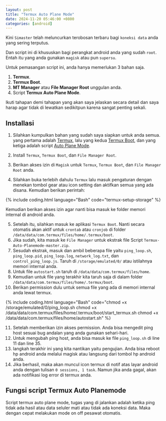 ```yaml
---
layout: post
title: "Termux Auto Plane Mode"
date: 2024-11-20 05:46:00 +0800
categories: [android]
---
```


Kini `Simaster` telah meluncurkan terobosan terbaru bagi `koneksi data` anda yang sering terputus.

Dan script ini di khususkan bagi perangkat android anda yang sudah `root`. Entah itu yang anda gunakan `magisk` atau pun `supersu`.

Untuk pemasangan script ini, anda hanya memerlukan 3 bahan saja.

1. **Termux**.
2. **Termux Boot**.
3. **MT Manager** atau **File Manager Root** unggulan anda.
4. Script **Termux Auto Plane Mode**.

Ikuti tahapan demi tahapan yang akan saya jelaskan secara detail dan saya harap agar tidak di lewatkan sedikitpun karena sangat penting sekali.

## Installasi

1. Silahkan kumpulkan bahan yang sudah saya siapkan untuk anda semua. yang pertama adalah [Termux](https://f-droid.org/repo/com.termux_1020.apk), lalu yang kedua [Termux Boot](https://f-droid.org/repo/com.termux.boot_1000.apk), dan yang ketiga adalah script [Auto Plane Mode](https://github.com/masterwifinetworksolution/termux-auto-planemode/archive/refs/heads/main.zip).

2. Install `Termux`, `Termux Boot`, dan `File Manager Root`.
3. Berikan akses izin di `Magisk` untuk `Termux`, `Termux Boot`, dan `File Manager Root` anda.
4. Silahkan buka terlebih dahulu `Termux` lalu masuk pengaturan dengan menekan tombol gear atau icon setting dan aktifkan semua yang ada disana. Kemudian berikan perintah:

{% include coding.html language="Bash" code="termux-setup-storage" %}

Kemudian berikan akses izin agar nanti bisa masuk ke folder memori internal di android anda.

5. Setelah itu, silahkan masuk ke aplikasi `Termux Boot`. Nanti secara otomatis akan aktif untuk `crontab` atau `cronjob` di folder `/data/data/com.termux/files/home/.termux/boot`.
6. Jika sudah, kita masuk ke `File Manager` untuk ekstrak file Script `Termux-Auto-Planemode-master.zip`.
7. Sesudah ekstrak, masuk dan ambil beberapa file yaitu `ping_loop.sh`, `ping_loop.pid`, `ping_loop.log`, `network_log.txt`, dan `control_ping_loop.js`. Taruh di `/storage/emulated/0/` atau istilahnya memori internal anda.
8. Untuk file `autostart.sh` taruh di `/data/data/com.termux/files/home`.
9. Kemudian untuk file yang terakhir kita taruh saja di dalam folder `/data/data/com.termux/files/home/.termux/boot`.
10. Berikan permission dulu untuk semua file yang ada di memori internal anda lewat termux.

{% include coding.html language="Bash" code="chmod +x /storage/emulated/0/ping_loop.sh
chmod +x /data/data/com.termux/files/home/.termux/boot/start_termux.sh
chmod +x /data/data/com.termux/files/home/autostart.sh" %}

11. Setelah memberikan izin akses permission. Anda bisa mengedit ping host sesuai bug andalan yang anda gunakan sehari-hari.
12. Untuk mengubah ping host, anda bisa masuk ke file `ping_loop.sh` di line 11 dan line 35.
13. langkah terakhir ini yang kita nantikan yaitu pengujian. Anda bisa reboot hp android anda melalui magisk atau langsung dari tombol hp android anda.
14. Jika berhasil, maka akan muncul icon termux di notif atas layar android anda dengan tulisan `0 sessions, 1 task`. Namun jika anda gagal, akan ada notifikasi log error di termux anda.

## Fungsi script Termux Auto Planemode

Script termux auto plane mode, tugas yang di jalankan adalah ketika ping tidak ada hasil atau data seluler mati atau tidak ada koneksi data. Maka dengan cepat melakukan mode on off pesawat otomatis.
